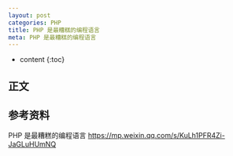 ```yaml
---
layout: post
categories: PHP
title: PHP 是最糟糕的编程语言
meta: PHP 是最糟糕的编程语言
---
```

* content
{:toc}

## 正文


## 参考资料

PHP 是最糟糕的编程语言 <https://mp.weixin.qq.com/s/KuLh1PFR4Zi-JaGLuHUmNQ>

